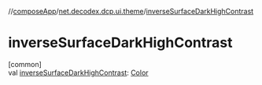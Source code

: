 //[composeApp](../../index.md)/[net.decodex.dcp.ui.theme](index.md)/[inverseSurfaceDarkHighContrast](inverse-surface-dark-high-contrast.md)

# inverseSurfaceDarkHighContrast

[common]\
val [inverseSurfaceDarkHighContrast](inverse-surface-dark-high-contrast.md): [Color](https://developer.android.com/reference/kotlin/androidx/compose/ui/graphics/Color.html)
